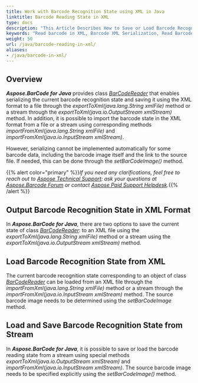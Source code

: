 ```yaml
---
title: Work with Barcode Recognition State using XML in Java
linktitle: Barcode Reading State in XML
type: docs
description: "This Article Describes How to Save or Load Barcode Recognition State in the XML format"
keywords: "Read barcode in XML, Barcode XML Serialization, Read Barcode from Stream, Scan Barcode from Image, Many Barcodes in One Image, Read PDF417 Barcode, Barcode in WPF Project, Aspose.BarCode, Read Barcodes in Java"
weight: 50
url: /java/barcode-reading-in-xml/
aliases:
- /java/barcode-in-xml/
---
```


## **Overview**
***Aspose.BarCode for Java*** provides class [*BarCodeReader*](https://reference.aspose.com/barcode/java/com.aspose.barcode.barcoderecognition/BarCodeReader) that enables serializing the current barcode recognition state and saving it using the XML format to a file through the *exportToXml(java.lang.String xmlFile)* method or a stream through the *exportToXml(java.io.OutputStream xmlStream)* method. In addition, it is possible to import the barcode state in the XML format from a file or a stream using corresponding methods *importFromXml(java.lang.String xmlFile)* and *importFromXml(java.io.InputStream xmlStream)*. 
  
However, serializing cannot be implemented automatically for some barcode data, including the barcode image itself and the link to the source file. If needed, this can be done through the *setBarCodeImage()* method.    

{{% alert color="primary" %}}*If you need any clarifications, feel free to reach out to [Aspose Technical Support](/barcode/java/technical-support/): ask your questions at [Aspose.Barcode Forum](https://forum.aspose.com/c/barcode/13) or contact [Aspose Paid Support Helpdesk](https://helpdesk.aspose.com/).*{{% /alert %}}

## **Output Barcode Recognition State in XML Format**
In ***Aspose.BarCode for Java***, there are two options to save the current state of class [*BarCodeReader*](https://reference.aspose.com/barcode/java/com.aspose.barcode.barcoderecognition/BarCodeReader): to an XML file using the *exportToXml(java.lang.String xmlFile)* method or a stream using the *exportToXml(java.io.OutputStream xmlStream)* method. 
<!--The following code sample explains how to output the barcode recognition state to an XML file.   

{{< highlight csharp>}}
//init barcode reader
using (BarCodeReader read = new BarCodeReader())
{
    read.SetBarCodeReadType(DecodeType.Pdf417);
    read.BarcodeSettings.StripFNC = true;
    read.QualitySettings.MedianSmoothingWindowSize = 5;
    ////serialize BarCodeReader to file
    read.ExportToXml($"{path}readerPdf417.xml");
}
{{< /highlight >}}-->

## **Load Barcode Recognition State from XML**
The current barcode recognition state corresponding to an object of class [*BarCodeReader*](https://reference.aspose.com/barcode/java/com.aspose.barcode.barcoderecognition/BarCodeReader) can be loaded from an XML file through the *importFromXml(java.lang.String xmlFile)* method or a stream through the *importFromXml(java.io.InputStream xmlStream)* method. The source barcode image needs to be determined using the *setBarCodeImage* method. 
<!--The following code sample shows how to get the state of a [*BarCodeReader*](https://reference.aspose.com/barcode/java/com.aspose.barcode.barcoderecognition/BarCodeReader) object from an XML file. 

{{< highlight csharp>}}
//load BarCodeReader from file
Console.WriteLine("BarCodeReaderSerialization:");
using (BarCodeReader read = BarCodeReader.ImportFromXml($"{path}readerPdf417.xml"))
{
    //set the recognized file because it is not stored
    read.SetBarCodeImage($"{recpath}many_pdf417.png");
    //initialized data
    Console.WriteLine($"StripFNC:{read.BarcodeSettings.StripFNC}");
    Console.WriteLine($"MedianSmoothingWindowSize:{read.QualitySettings.MedianSmoothingWindowSize}");
    //read
    Console.WriteLine($"Barcodes read: {read.ReadBarCodes().Length}");
    foreach (BarCodeResult result in read.FoundBarCodes)
        Console.WriteLine($"{result.CodeTypeName}:{result.CodeText}");
}
{{< /highlight >}}-->


## **Load and Save Barcode Recognition State from Stream**
In ***Aspose.BarCode for Java***, it is possible to save or load the barcode reading state from a stream using special methods *exportToXml(java.io.OutputStream xmlStream)* and *importFromXml(java.io.InputStream xmlStream)*. The source barcode image needs to be specified explicitly using the *setBarCodeImage()* method. 
<!--The following code sample shows how to save or load the barcode recognition state from a stream. 

{{< highlight csharp>}}
//stream 
MemoryStream ms = new MemoryStream();

//init barcode reader
using (BarCodeReader read = new BarCodeReader())
{
    read.SetBarCodeReadType(DecodeType.Pdf417);
    read.BarcodeSettings.StripFNC = true;
    read.QualitySettings.MedianSmoothingWindowSize = 5;
    ////serialize BarCodeReader to stream
    read.ExportToXml(ms);
    ms.Position = 0;
}

//load an instance of BarCodeReader from stream
Console.WriteLine("BarCodeReaderStreamSerialization:");
using (BarCodeReader read = BarCodeReader.ImportFromXml(ms))
{
    //set the recognized file because it is not stored
    read.SetBarCodeImage($"{recpath}many_pdf417.png");
    //initialized data
    Console.WriteLine($"StripFNC:{read.BarcodeSettings.StripFNC}");
    Console.WriteLine($"MedianSmoothingWindowSize:{read.QualitySettings.MedianSmoothingWindowSize}");
    //read
    Console.WriteLine($"Barcodes read: {read.ReadBarCodes().Length}");
    foreach (BarCodeResult result in read.FoundBarCodes)
        Console.WriteLine($"{result.CodeTypeName}:{result.CodeText}");
}
{{< /highlight >}}-->